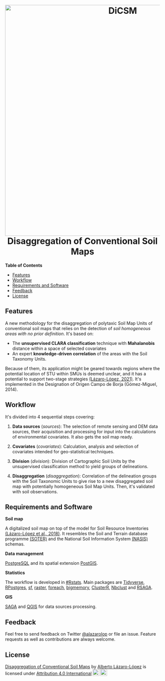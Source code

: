 <h1 align="center">
  <br>
  <a href="https://github.com/alazarolop/dicsm"><img src="https://media.githubusercontent.com/media/alazarolop/dicsm/main/4-disaggregation/images/graph_abs.png" alt="DiCSM" width="750"></a>
  <br>
  Disaggregation of Conventional Soil Maps
  <br>
</h1>
<!-- START doctoc generated TOC please keep comment here to allow auto update -->
<!-- DON'T EDIT THIS SECTION, INSTEAD RE-RUN doctoc TO UPDATE -->

**Table of Contents** 

- [Features](#features)
- [Workflow](#workflow)
- [Requirements and Software](#requirements-and-software)
- [Feedback](#feedback)
- [License](#license)

<!-- END doctoc generated TOC please keep comment here to allow auto update -->
## Features

A new methodology for the disaggregation of polytaxic Soil Map Units of conventional soil maps that relies on the detection of *soil homogeneous areas with no prior definition*. It's based on: 

- The **unsupervised CLARA classification** technique with **Mahalanobis** distance within a space of selected covariates
- An expert **knowledge-driven correlation** of the areas with the Soil Taxonomy Units. 

Because of them, its application might be geared towards regions where the potential location of STU within SMUs is deemed unclear, and it has a potential to support two-stage strategies [(Lázaro-López, 2021)](https://doi.org/10.1071/SR20288). 
It's implemented in the Designation of Origen Campo de Borja (Gómez-Miguel, 2014).

## Workflow

It's divided into 4 sequential steps covering:

1. **Data sources** (*sources*):
The selection of remote sensing and DEM data sources, their acquisition and processing for input into the calculations of environmental covariates. It also gets the soil map ready.

1. **Covariates** (*covariates*):
Calculation, analysis and selection of covariates intended for geo-statistical techniques.
  
1. **Division** (*division*):
Division of Cartographic Soil Units by the unsupervised classification method to yield groups of delineations.

1. **Disaggregation** (*disaggregation*):
Correlation of the delineation groups with the Soil Taxonomic Units to give rise to a new disaggregated soil map with potentially homogeneous Soil Map Units. Then, it's validated with soil observations. 
  

##	Requirements and Software

**Soil map**

A digitalized soil map on top of the model for Soil Resource Inventories [(Lázaro-López et al., 2018)](https://doi.org/10.1051/e3sconf/20185002008). It resembles the Soil and Terrain database programme [(SOTER)](https://www.isric.org/projects/soil-and-terrain-soter-database-programme) and the National Soil Information System [(NASIS)](https://www.nrcs.usda.gov/wps/portal/nrcs/detail/soils/survey/tools/?cid=nrcs142p2_053552) schemas.

**Data management**

[PostgreSQL](https://www.postgresql.org) and its spatial extension [PostGIS](https://postgis.net).

**Statistics**

The workflow is developed in [#Rstats](https://cran.r-project.org). Main packages are [Tidyverse](https://www.tidyverse.org), [RPostgres](https://rpostgres.r-dbi.org), [sf](https://r-spatial.github.io/sf/), [raster](https://github.com/rspatial/raster), [foreach](https://github.com/RevolutionAnalytics/foreach), [bigmemory](https://github.com/kaneplusplus/bigmemory), [ClusterR](https://github.com/mlampros/ClusterR), [Nbclust](https://github.com/cran/NbClust) and [RSAGA](https://github.com/r-spatial/RSAGA).

**GIS**

[SAGA](http://www.saga-gis.org/en/index.html) and [QGIS](https://www.qgis.org/en/site/) for data sources processing.

## Feedback

Feel free to send feedback on Twitter [@alazarolop](https://twitter.com/alazarolop) or file an issue. Feature requests as well as contributions are always welcome.

## License

<p xmlns:cc="http://creativecommons.org/ns#" xmlns:dct="http://purl.org/dc/terms/"><a property="dct:title" rel="cc:attributionURL" href="https://github.com/alazarolop/dicsm">Disaggregation of Conventional Soil Maps</a> by <a rel="cc:attributionURL dct:creator" property="cc:attributionName" href="https://github.com/alazarolop">Alberto Lázaro-López</a> is licensed under <a href="http://creativecommons.org/licenses/by/4.0/?ref=chooser-v1" target="_blank" rel="license noopener noreferrer" style="display:inline-block;">Attribution 4.0 International<img style="height:22px!important;margin-left:3px;vertical-align:text-bottom;" src="https://mirrors.creativecommons.org/presskit/icons/cc.svg?ref=chooser-v1"><img style="height:22px!important;margin-left:3px;vertical-align:text-bottom;" src="https://mirrors.creativecommons.org/presskit/icons/by.svg?ref=chooser-v1"></a></p>

